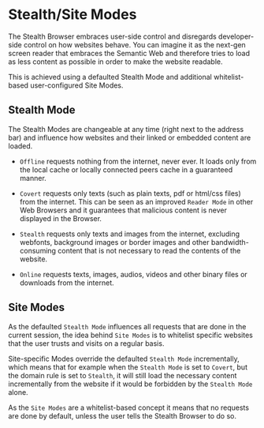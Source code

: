 
# Stealth/Site Modes

The Stealth Browser embraces user-side control and disregards developer-side
control on how websites behave. You can imagine it as the next-gen screen
reader that embraces the Semantic Web and therefore tries to load as less
content as possible in order to make the website readable.

This is achieved using a defaulted Stealth Mode and additional whitelist-based
user-configured Site Modes.

## Stealth Mode

The Stealth Modes are changeable at any time (right next to the address bar)
and influence how websites and their linked or embedded content are loaded.

- `Offline` requests nothing from the internet, never ever. It loads only from
  the local cache or locally connected peers cache in a guaranteed manner.

- `Covert` requests only texts (such as plain texts, pdf or html/css files)
  from the internet. This can be seen as an improved `Reader Mode` in other
  Web Browsers and it guarantees that malicious content is never displayed
  in the Browser.

- `Stealth` requests only texts and images from the internet, excluding
  webfonts, background images or border images and other bandwidth-consuming
  content that is not necessary to read the contents of the website.

- `Online` requests texts, images, audios, videos and other binary files or
  downloads from the internet.

## Site Modes

As the defaulted `Stealth Mode` influences all requests that are done in the
current session, the idea behind `Site Modes` is to whitelist specific websites
that the user trusts and visits on a regular basis.

Site-specific Modes override the defaulted `Stealth Mode` incrementally, which
means that for example when the `Stealth Mode` is set to `Covert`, but the domain
rule is set to `Stealth`, it will still load the necessary content incrementally
from the website if it would be forbidden by the `Stealth Mode` alone.

As the `Site Modes` are a whitelist-based concept it means that no requests are
done by default, unless the user tells the Stealth Browser to do so.

